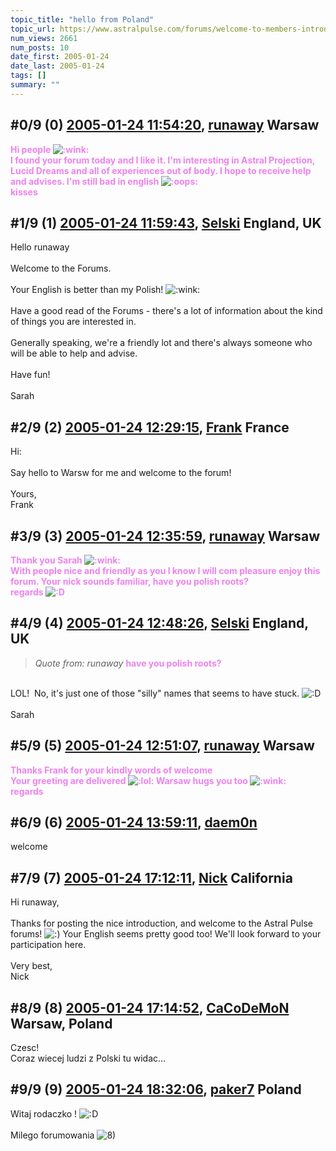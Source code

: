 ```yaml
---
topic_title: "hello from Poland"
topic_url: https://www.astralpulse.com/forums/welcome-to-members-introductions!/hello-from-poland-16720
num_views: 2661
num_posts: 10
date_first: 2005-01-24
date_last: 2005-01-24
tags: []
summary: ""
---
```


## \#0/9 (0) [2005-01-24 11:54:20](https://www.astralpulse.com/forums/index.php?msg=144616), [runaway](https://www.astralpulse.com/forums/profile/?u=8140) Warsaw ##
<section>
<b>
 <span class="bbc_color" style="color: violet;">
  Hi people
  <img alt=":wink:" class="smiley" src="https://www.astralpulse.com/forums/Smileys/fugue/wink.png" title="Wink"/>
  <br>
  I found your forum today and I like it. I'm interesting in Astral Projection, Lucid Dreams and all of experiences out of body. I hope to receive help and advises. I'm still bad in english
  <img alt=":oops:" class="smiley" src="https://www.astralpulse.com/forums/Smileys/fugue/embarrassed.png" title="embarassed"/>
  <br>
  kisses
 </span>
</b>
</section>

## \#1/9 (1) [2005-01-24 11:59:43](https://www.astralpulse.com/forums/index.php?msg=144617), [Selski](https://www.astralpulse.com/forums/profile/?u=6012) England, UK ##
<section>
Hello runaway
<br>
<br>
Welcome to the Forums.
<br>
<br>
Your English is better than my Polish!
<img alt=":wink:" class="smiley" src="https://www.astralpulse.com/forums/Smileys/fugue/wink.png" title="Wink"/>
<br>
<br>
Have a good read of the Forums - there's a lot of information about the kind of things you are interested in.
<br>
<br>
Generally speaking, we're a friendly lot and there's always someone who will be able to help and advise.
<br>
<br>
Have fun!
<br>
<br>
Sarah
</section>

## \#2/9 (2) [2005-01-24 12:29:15](https://www.astralpulse.com/forums/index.php?msg=144622), [Frank](https://www.astralpulse.com/forums/profile/?u=359) France ##
<section>
Hi:
<br>
<br>
Say hello to Warsw for me and welcome to the forum!
<br>
<br>
Yours,
<br>
Frank
</section>

## \#3/9 (3) [2005-01-24 12:35:59](https://www.astralpulse.com/forums/index.php?msg=144626), [runaway](https://www.astralpulse.com/forums/profile/?u=8140) Warsaw ##
<section>
<b>
 <span class="bbc_color" style="color: violet;">
  Thank you Sarah
  <img alt=":wink:" class="smiley" src="https://www.astralpulse.com/forums/Smileys/fugue/wink.png" title="Wink"/>
  <br>
  With people nice and friendly as you I know I will com pleasure enjoy this forum. Your nick sounds familiar, have you polish roots?
  <br>
  regards
  <img alt=":D" class="smiley" src="https://www.astralpulse.com/forums/Smileys/fugue/cheesy.png" title="Cheesy"/>
 </span>
</b>
</section>

## \#4/9 (4) [2005-01-24 12:48:26](https://www.astralpulse.com/forums/index.php?msg=144631), [Selski](https://www.astralpulse.com/forums/profile/?u=6012) England, UK ##
<section>
<blockquote class="bbc_standard_quote">
 <cite>
  Quote from: runaway
 </cite>
 <b>
  <span class="bbc_color" style="color: violet;">
   have you polish roots?
   <br>
  </span>
 </b>
</blockquote>
<br>
LOL!  No, it's just one of those "silly" names that seems to have stuck.
<img alt=":D" class="smiley" src="https://www.astralpulse.com/forums/Smileys/fugue/cheesy.png" title="Cheesy"/>
<br>
<br>
Sarah
</section>

## \#5/9 (5) [2005-01-24 12:51:07](https://www.astralpulse.com/forums/index.php?msg=144632), [runaway](https://www.astralpulse.com/forums/profile/?u=8140) Warsaw ##
<section>
<b>
 <span class="bbc_color" style="color: violet;">
  Thanks Frank for your kindly words of welcome
  <br>
  Your greeting are delivered
  <img alt=":lol:" class="smiley" src="https://www.astralpulse.com/forums/Smileys/fugue/cheesy.png" title="Cheesy"/>
  Warsaw hugs you too
  <img alt=":wink:" class="smiley" src="https://www.astralpulse.com/forums/Smileys/fugue/wink.png" title="Wink"/>
  <br>
  regards
 </span>
</b>
</section>

## \#6/9 (6) [2005-01-24 13:59:11](https://www.astralpulse.com/forums/index.php?msg=144650), [daem0n](https://www.astralpulse.com/forums/profile/?u=6303)  ##
<section>
welcome
</section>

## \#7/9 (7) [2005-01-24 17:12:11](https://www.astralpulse.com/forums/index.php?msg=144686), [Nick](https://www.astralpulse.com/forums/profile/?u=2080) California ##
<section>
Hi runaway,
<br>
<br>
Thanks for posting the nice introduction, and welcome to the Astral Pulse forums!
<img alt=":)" class="smiley" src="https://www.astralpulse.com/forums/Smileys/fugue/smiley.png" title="Smiley"/>
Your English seems pretty good too! We'll look forward to your participation here.
<br>
<br>
Very best,
<br>
Nick
</section>

## \#8/9 (8) [2005-01-24 17:14:52](https://www.astralpulse.com/forums/index.php?msg=144687), [CaCoDeMoN](https://www.astralpulse.com/forums/profile/?u=4798) Warsaw, Poland ##
<section>
Czesc!
<br>
Coraz wiecej ludzi z Polski tu widac...
</section>

## \#9/9 (9) [2005-01-24 18:32:06](https://www.astralpulse.com/forums/index.php?msg=144705), [paker7](https://www.astralpulse.com/forums/profile/?u=102) Poland ##
<section>
Witaj rodaczko !
<img alt=":D" class="smiley" src="https://www.astralpulse.com/forums/Smileys/fugue/cheesy.png" title="Cheesy"/>
<br>
<br>
Milego forumowania
<img alt="8)" class="smiley" src="https://www.astralpulse.com/forums/Smileys/fugue/cool.png" title="Cool"/>
</section>